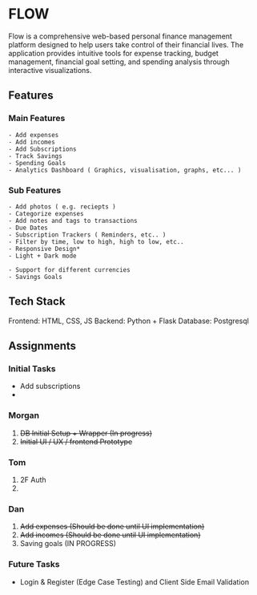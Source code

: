 # FLOW
Flow is a comprehensive web-based personal finance management platform designed to help users take control of their financial lives. The application provides intuitive tools for expense tracking, budget management, financial goal setting, and spending analysis through interactive visualizations.

## Features

### Main Features
    - Add expenses
    - Add incomes
    - Add Subscriptions
    - Track Savings
    - Spending Goals 
    - Analytics Dashboard ( Graphics, visualisation, graphs, etc... ) 

### Sub Features
    - Add photos ( e.g. reciepts ) 
    - Categorize expenses
    - Add notes and tags to transactions
    - Due Dates
    - Subscription Trackers ( Reminders, etc.. )
    - Filter by time, low to high, high to low, etc.. 
    - Responsive Design*
    - Light + Dark mode

    - Support for different currencies
    - Savings Goals

## Tech Stack
Frontend: HTML, CSS, JS
Backend: Python + Flask
Database: Postgresql 

## Assignments

### Initial Tasks

- Add subscriptions
- 


### Morgan 
1. ~~DB Initial Setup + Wrapper (In progress)~~
2. ~~Initial UI / UX / frontend Prototype~~

### Tom
1. 2F Auth
2. 

### Dan
1. ~~Add expenses (Should be done until UI implementation)~~
2. ~~Add incomes (Should be done until UI implementation)~~
3. Saving goals (IN PROGRESS)


### Future Tasks
 - Login & Register (Edge Case Testing) and Client Side Email Validation